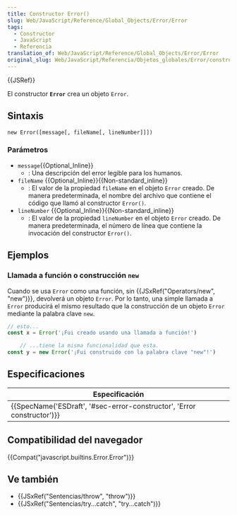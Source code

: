 ```yaml
---
title: Constructor Error()
slug: Web/JavaScript/Reference/Global_Objects/Error/Error
tags:
  - Constructor
  - JavaScript
  - Referencia
translation_of: Web/JavaScript/Reference/Global_Objects/Error/Error
original_slug: Web/JavaScript/Referencia/Objetos_globales/Error/constructor_Error
---
```


{{JSRef}}

El constructor **`Error`** crea un objeto `Error`.

## Sintaxis

```
new Error([message[, fileName[, lineNumber]]])
```

### Parámetros

- `message`{{Optional_Inline}}
  - : Una descripción del error legible para los humanos.
- `fileName` {{Optional_Inline}}{{Non-standard_inline}}
  - : El valor de la propiedad `fileName` en el objeto `Error` creado. De manera predeterminada, el nombre del archivo que contiene el código que llamó al constructor `Error()`.
- `lineNumber` {{Optional_Inline}}{{Non-standard_inline}}
  - : El valor de la propiedad `lineNumber` en el objeto `Error` creado. De manera predeterminada, el número de línea que contiene la invocación del constructor `Error()`.

## Ejemplos

### Llamada a función o construcción `new`

Cuando se usa `Error` como una función, sin {{JSxRef("Operators/new", "new")}}, devolverá un objeto `Error`. Por lo tanto, una simple llamada a `Error` producirá el mismo resultado que la construcción de un objeto `Error` mediante la palabra clave `new`.

```js
// esto...
const x = Error('¡Fui creado usando una llamada a función!')

    // ...tiene la misma funcionalidad que esta.
const y = new Error('¡Fui construido con la palabra clave "new"!')
```

## Especificaciones

| Especificación                                                                               |
| -------------------------------------------------------------------------------------------- |
| {{SpecName('ESDraft', '#sec-error-constructor', 'Error constructor')}} |

## Compatibilidad del navegador

{{Compat("javascript.builtins.Error.Error")}}

## Ve también

- {{JSxRef("Sentencias/throw", "throw")}}
- {{JSxRef("Sentencias/try...catch", "try...catch")}}
